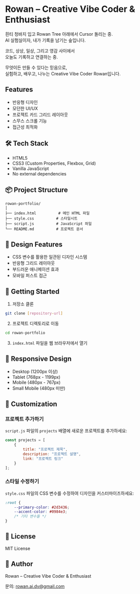 # Rowan – Creative Vibe Coder & Enthusiast

흰티 청바지 입고 Rowan Tree 아래에서 Cursor 돌리는 중.  
AI 실험실이자, 내가 기록을 남기는 숲입니다.

코드, 상상, 일상, 그리고 영감 사이에서  
오늘도 기록하고 연결하는 중.

무엇이든 만들 수 있다는 믿음으로,  
실험하고, 배우고, 나누는 Creative Vibe Coder Rowan입니다.

##  Features

- 반응형 디자인
- 모던한 UI/UX
- 프로젝트 카드 그리드 레이아웃
- 스무스 스크롤 기능
- 접근성 최적화

## 🛠️ Tech Stack

- HTML5
- CSS3 (Custom Properties, Flexbox, Grid)
- Vanilla JavaScript
- No external dependencies

## 📦 Project Structure

```
rowan-portfolio/
│
├── index.html          # 메인 HTML 파일
├── style.css          # 스타일시트
├── script.js          # JavaScript 파일
└── README.md          # 프로젝트 문서
```

## 🎨 Design Features

- CSS 변수를 활용한 일관된 디자인 시스템
- 반응형 그리드 레이아웃
- 부드러운 애니메이션 효과
- 모바일 퍼스트 접근

## 🚀 Getting Started

1. 저장소 클론
```bash
git clone [repository-url]
```

2. 프로젝트 디렉토리로 이동
```bash
cd rowan-portfolio
```

3. `index.html` 파일을 웹 브라우저에서 열기

## 📱 Responsive Design

- Desktop (1200px 이상)
- Tablet (768px - 1199px)
- Mobile (480px - 767px)
- Small Mobile (480px 미만)

## 🔧 Customization

### 프로젝트 추가하기

`script.js` 파일의 `projects` 배열에 새로운 프로젝트를 추가하세요:

```javascript
const projects = [
    {
        title: "프로젝트 제목",
        description: "프로젝트 설명",
        link: "프로젝트 링크"
    }
];
```

### 스타일 수정하기

`style.css` 파일의 CSS 변수를 수정하여 디자인을 커스터마이즈하세요:

```css
:root {
    --primary-color: #2d3436;
    --accent-color: #0984e3;
    /* 기타 변수들 */
}
```

## 📄 License

MIT License

## 👤 Author

Rowan – Creative Vibe Coder & Enthusiast 

문의: rowan.ai.dv@gmail.com 